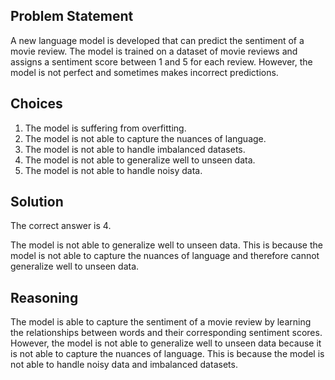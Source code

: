 ## Problem Statement

A new language model is developed that can predict the sentiment of a movie review. The model is trained on a dataset of movie reviews and assigns a sentiment score between 1 and 5 for each review. However, the model is not perfect and sometimes makes incorrect predictions.

## Choices

1. The model is suffering from overfitting.
2. The model is not able to capture the nuances of language.
3. The model is not able to handle imbalanced datasets.
4. The model is not able to generalize well to unseen data.
5. The model is not able to handle noisy data.

## Solution

The correct answer is 4.

The model is not able to generalize well to unseen data. This is because the model is not able to capture the nuances of language and therefore cannot generalize well to unseen data.

## Reasoning

The model is able to capture the sentiment of a movie review by learning the relationships between words and their corresponding sentiment scores. However, the model is not able to generalize well to unseen data because it is not able to capture the nuances of language. This is because the model is not able to handle noisy data and imbalanced datasets.